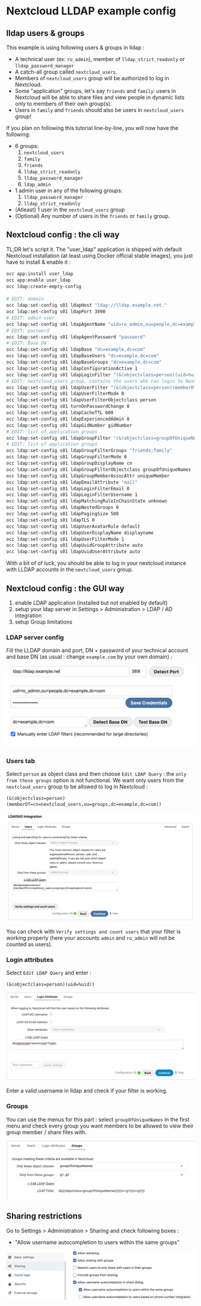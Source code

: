 # Nextcloud LLDAP example config

## lldap users & groups

This example is using following users & groups in lldap :

* A technical user (ex: `ro_admin`), member of `lldap_strict_readonly` or `lldap_password_manager`
* A catch-all group called `nextcloud_users`.
* Members of `nextcloud_users` group will be authorized to log in Nextcloud.
* Some "application" groups, let's say `friends` and `family`: users in Nextcloud will be able to share files and view people in dynamic lists only to members of their own group(s).
* Users in `family` and `friends` should also be users in `nextcloud_users` group!  

If you plan on following this tutorial line-by-line, you will now have the following:
* 6 groups:
    1. `nextcloud_users`
    2. `family`
    3. `friends`
    4. `lldap_strict_readonly`
    5. `lldap_password_manager`
    6. `ldap_admin`
* 1 admin user in any of the following groups:
    1. `lldap_password_manager`
    2. `lldap_strict_readonly`
* (Atleast) 1 user in the `nextcloud_users` group 
* (Optional) Any number of users in the `friends` or `family` group.

## Nextcloud config : the cli way

TL;DR let's script it. The "user_ldap" application is shipped with default Nextcloud installation (at least using Docker official stable images), you just have to install & enable it :

```sh
occ app:install user_ldap
occ app:enable user_ldap
occ ldap:create-empty-config

# EDIT: domain
occ ldap:set-config s01 ldapHost "ldap://lldap.example.net."
occ ldap:set-config s01 ldapPort 3890
# EDIT: admin user
occ ldap:set-config s01 ldapAgentName "uid=ro_admin,ou=people,dc=example,dc=com"
# EDIT: password
occ ldap:set-config s01 ldapAgentPassword "password"
# EDIT: Base DN
occ ldap:set-config s01 ldapBase "dc=example,dc=com"
occ ldap:set-config s01 ldapBaseUsers "dc=example,dc=com"
occ ldap:set-config s01 ldapBaseGroups "dc=example,dc=com"
occ ldap:set-config s01 ldapConfigurationActive 1
occ ldap:set-config s01 ldapLoginFilter "(&(objectclass=person)(uid=%uid))"
# EDIT: nextcloud_users group, contains the users who can login to Nextcloud
occ ldap:set-config s01 ldapUserFilter "(&(objectclass=person)(memberOf=cn=nextcloud_users,ou=groups,dc=example,dc=com))"
occ ldap:set-config s01 ldapUserFilterMode 0
occ ldap:set-config s01 ldapUserFilterObjectclass person
occ ldap:set-config s01 turnOnPasswordChange 0
occ ldap:set-config s01 ldapCacheTTL 600
occ ldap:set-config s01 ldapExperiencedAdmin 0
occ ldap:set-config s01 ldapGidNumber gidNumber
# EDIT: list of application groups
occ ldap:set-config s01 ldapGroupFilter "(&(objectclass=groupOfUniqueNames)(|(cn=friends)(cn=family)))"
# EDIT: list of application groups
occ ldap:set-config s01 ldapGroupFilterGroups "friends;family"
occ ldap:set-config s01 ldapGroupFilterMode 0
occ ldap:set-config s01 ldapGroupDisplayName cn
occ ldap:set-config s01 ldapGroupFilterObjectclass groupOfUniqueNames
occ ldap:set-config s01 ldapGroupMemberAssocAttr uniqueMember
occ ldap:set-config s01 ldapEmailAttribute "mail" 
occ ldap:set-config s01 ldapLoginFilterEmail 0
occ ldap:set-config s01 ldapLoginFilterUsername 1
occ ldap:set-config s01 ldapMatchingRuleInChainState unknown
occ ldap:set-config s01 ldapNestedGroups 0
occ ldap:set-config s01 ldapPagingSize 500
occ ldap:set-config s01 ldapTLS 0
occ ldap:set-config s01 ldapUserAvatarRule default
occ ldap:set-config s01 ldapUserDisplayName displayname
occ ldap:set-config s01 ldapUserFilterMode 1
occ ldap:set-config s01 ldapUuidGroupAttribute auto
occ ldap:set-config s01 ldapUuidUserAttribute auto
```
With a bit of of luck, you should be able to log in your nextcloud instance with LLDAP accounts in the `nextcloud_users` group.

## Nextcloud config : the GUI way

1. enable LDAP application (installed but not enabled by default)
2. setup your ldap server in Settings > Administration > LDAP / AD integration
3. setup Group limitations

### LDAP server config

Fill the LLDAP domain and port, DN + password of your technical account and base DN (as usual : change `example.com` by your own domain) :

![ldap configuration page](images/nextcloud_ldap_srv.png)

### Users tab

Select `person` as object class and then choose `Edit LDAP Query` : the `only from these groups` option is not functional.
We want only users from the `nextcloud_users` group to be allowed to log in Nextcloud :
```
(&(objectclass=person)(memberOf=cn=nextcloud_users,ou=groups,dc=example,dc=com))
```

![login configuration page](images/nextcloud_loginfilter.png)

You can check with `Verify settings and count users` that your filter is working properly (here your accounts `admin` and `ro_admin` will not be counted as users).

### Login attributes
Select `Edit LDAP Query` and enter :
```
(&(objectclass=person)(uid=%uid))
```

![login attributes page](images/nextcloud_login_attributes.png)

Enter a valid username in lldap and check if your filter is working.

### Groups

You can use the menus for this part : select `groupOfUniqueNames` in the first menu and check every group you want members to be allowed to view their group member / share files with.

![groups configuration page](images/nextcloud_groups.png)

## Sharing restrictions

Go to Settings > Administration > Sharing and check following boxes :

*  "Allow username autocompletion to users within the same groups"

![sharing options](images/nextcloud_sharing_options.png)

